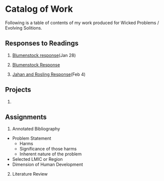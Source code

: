 # Catalog of Work

Following is a table of contents of my work produced for Wicked Problems / Evolving Solitions.

## Responses to Readings

1. [Blumenstock response](https://github.com/TessieB/Workshop/blob/master/Blumenstock.md)(Jan 28)

2. [Blumenstock Response](TessieB.github.io/Workshop/Blumenstock/)
3. [Jahan and Rosling Response](TessieB.github.io/Workshop/Jahan_and_Rosling_Response/)(Feb 4)


## Projects

1. 

## Assignments

1. Annotated Bibliography
  - Problem Statement
    - Harms
    - Significance of those harms
    - Inherent nature of the problem
   - Selected LMIC or Region
   - Dimension of Human Development

2. Literature Review
